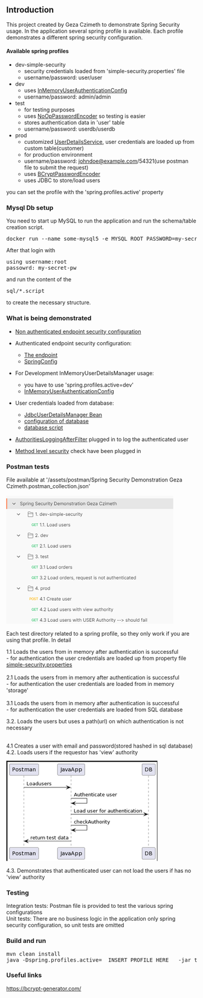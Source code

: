 ## Introduction

This project created by Geza Czimeth to demonstrate Spring Security usage.
In the application several spring profile is available. Each profile demonstrates a different spring security configuration.

#### Available spring profiles

- dev-simple-security
  - security credentials loaded from 'simple-security.properties' file
  - username/password: user/user
- dev 
  - uses [InMemoryUserAuthenticationConfig](https://github.com/Geza-Czimeth/security-demonstration-geza-czimeth/blob/a652b225a0f11805442647180878c517ffc6383c/src/main/java/com/bigfish/securitydemonstration/config/security/inmemory/InMemoryUserAuthenticationConfig.java)
  - username/password: admin/admin
- test
  - for testing purposes 
  - uses [NoOpPasswordEncoder](https://github.com/Geza-Czimeth/security-demonstration-geza-czimeth/blob/a652b225a0f11805442647180878c517ffc6383c/src/main/java/com/bigfish/securitydemonstration/config/security/jdbc/JdbcBasedUserDetailsManager.java#L25) so testing is easier
  - stores authentication data in 'user' table
  - username/password: userdb/userdb 
- prod
  - customized [UserDetailsService](https://github.com/Geza-Czimeth/security-demonstration-geza-czimeth/blob/4a7a0d6ed8357a0c70244ac941db58678f20b514/src/main/java/com/bigfish/securitydemonstration/config/security/custom/CustomUserDetailsService.java#L22), user credentials are loaded up from custom table(customer)
  - for production environment
  - username/password: johndoe@example.com/54321(use postman file to submit the request)
  - uses [BCryptPasswordEncoder](https://github.com/Geza-Czimeth/security-demonstration-geza-czimeth/blob/4a7a0d6ed8357a0c70244ac941db58678f20b514/src/main/java/com/bigfish/securitydemonstration/config/security/custom/CustomSecurityConfig.java#L16)
  - uses JDBC to store/load users

you can set the profile with the 'spring.profiles.active' property

### Mysql Db setup
You need to start up MySQL to run the application and run the schema/table creation script. 

<pre>
docker run --name some-mysql5 -e MYSQL_ROOT_PASSWORD=my-secret-pw -d -p 3306:3306 mysql
</pre>

After that login with
<pre>
using username:root
passowrd: my-secret-pw
</pre>
and run the content of the
<pre>
sql/*.script
</pre>
to create the necessary structure.

### What is being demonstrated

- [Non authenticated endpoint security configuration](https://github.com/Geza-Czimeth/security-demonstration-geza-czimeth/blob/4a7a0d6ed8357a0c70244ac941db58678f20b514/src/main/java/com/bigfish/securitydemonstration/config/security/custom/CustomtSecurityConfig.java#L22)
- Authenticated endpoint security configuration:
  - [The endpoint](https://github.com/Geza-Czimeth/security-demonstration-geza-czimeth/blob/4a7a0d6ed8357a0c70244ac941db58678f20b514/src/main/java/com/bigfish/securitydemonstration/controller/UserController.java#L16)     
  - [SpringConfig](https://github.com/Geza-Czimeth/security-demonstration-geza-czimeth/blob/4a7a0d6ed8357a0c70244ac941db58678f20b514/src/main/java/com/bigfish/securitydemonstration/config/security/ProjectSecurityConfig.java#L22)

- For Development InMemoryUserDetailsManager usage:
  - you have to use 'spring.profiles.active=dev'
  - [InMemoryUserAuthenticationConfig](https://github.com/Geza-Czimeth/security-demonstration-geza-czimeth/blob/a652b225a0f11805442647180878c517ffc6383c/src/main/java/com/bigfish/securitydemonstration/config/security/inmemory/InMemoryUserAuthenticationConfig.java)

- User credentials loaded from database:
  - [JdbcUserDetailsManager Bean](https://github.com/Geza-Czimeth/security-demonstration-geza-czimeth/blob/a652b225a0f11805442647180878c517ffc6383c/src/main/java/com/bigfish/securitydemonstration/config/security/jdbc/JdbcBasedUserDetailsManager.java#L15)
  - [configuration of database](https://github.com/Geza-Czimeth/security-demonstration-geza-czimeth/blob/a652b225a0f11805442647180878c517ffc6383c/src/main/resources/application.properties#L9)
  - [database script](https://github.com/Geza-Czimeth/security-demonstration-geza-czimeth/blob/4a7a0d6ed8357a0c70244ac941db58678f20b514/assets/sql/secruity_scheme.sql)

- [AuthoritiesLoggingAfterFilter](https://github.com/Geza-Czimeth/security-demonstration-geza-czimeth/blob/4a7a0d6ed8357a0c70244ac941db58678f20b514/src/main/java/com/bigfish/securitydemonstration/config/security/ProjectSecurityConfig.java#L27) plugged in to log the authenticated user
- [Method level security](https://github.com/Geza-Czimeth/security-demonstration-geza-czimeth/blob/29659021a145a18d9a1eedb60c8851c4146cd4be/src/main/java/com/bigfish/securitydemonstration/controller/UserControllerWithAuthorityCheck.java#L19) check have been plugged in


### Postman tests

File available at '/assets/postman/Spring Security Demonstration Geza Czimeth.postman_collection.json' <br/><br/>
![Postman tests](/assets/images/postman-test.png)

Each test directory related to a spring profile, so they only work if you are using that profile.
In detail
<br/>

1.1 Loads the users from in memory after authentication is successful<br/>
    - for authentication the user credentials are loaded up from property file [simple-security.properties](https://github.com/Geza-Czimeth/security-demonstration-geza-czimeth/blob/4a7a0d6ed8357a0c70244ac941db58678f20b514/src/main/resources/simple-security.properties)
<br/><br/>
2.1 Loads the users from in memory after authentication is successful<br/>
    - for authentication the user credentials are loaded from in memory 'storage'<br/>
<br/>
3.1 Loads the users from in memory after authentication is successful<br/>
    - for authentication the user credentials are loaded from SQL database

3.2. Loads the users but uses a path(url) on which authentication is not necessary<br/>

<br/>
4.1 Creates a user with email and password(stored hashed in sql database)<br/>
4.2. Loads users if the requestor has 'view' authority<br/>

![Sequence diagram for 4,2](/assets/images/sequence-4.2.png)

4.3. Demonstrates that authenticated user can not load the users if has no 'view' authority<br/>

### Testing

Integration tests: Postman file is provided to test the various spring configurations</br>
Unit tests: There are no business logic in the application only spring security configuration, so unit tests are omitted

### Build and run
<pre>
mvn clean install
java -Dspring.profiles.active=__INSERT_PROFILE_HERE__ -jar target/security-demonstration-geza-czimeth-0.0.1-SNAPSHOT.jar
</pre>

### Useful links
https://bcrypt-generator.com/

